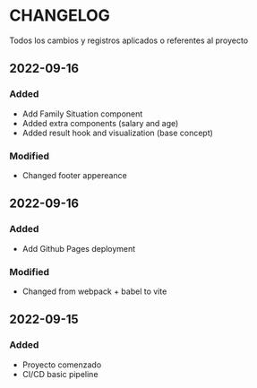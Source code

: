 # CHANGELOG #

Todos los cambios y registros aplicados o referentes al proyecto

## 2022-09-16

### Added

- Add Family Situation component
- Added extra components (salary and age)
- Added result hook and visualization (base concept)

### Modified

- Changed footer appereance

## 2022-09-16

### Added

- Add Github Pages deployment

### Modified

- Changed from webpack + babel to vite

## 2022-09-15

### Added

- Proyecto comenzado
- CI/CD basic pipeline